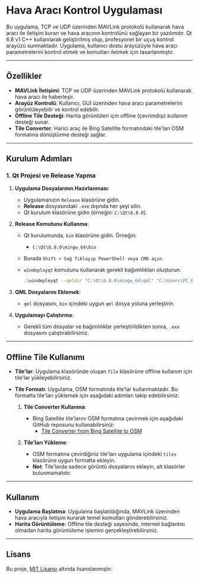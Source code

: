 # Hava Aracı Kontrol Uygulaması

Bu uygulama, TCP ve UDP üzerinden MAVLink protokolü kullanarak hava aracı ile iletişim kuran ve hava aracının kontrolünü sağlayan bir yazılımdır. Qt 6.8 v1 C++ kullanılarak geliştirilmiş olup, profesyonel bir uçuş kontrol arayüzü sunmaktadır. Uygulama, kullanıcı dostu arayüzüyle hava aracı parametrelerini kontrol etmek ve komutları iletmek için tasarlanmıştır.

---

## Özellikler

- **MAVLink İletişimi**: TCP ve UDP üzerinden MAVLink protokolü kullanarak hava aracı ile haberleşir.
- **Arayüz Kontrolü**: Kullanıcı, GUI üzerinden hava aracı parametrelerini görüntüleyebilir ve kontrol edebilir.
- **Offline Tile Desteği**: Harita görüntüleri için offline (çevrimdışı) kullanım desteği sunar.
- **Tile Converter**: Harici araç ile Bing Satellite formatındaki tile'ları OSM formatına dönüştürme desteği sağlar.

---

## Kurulum Adımları

### 1. Qt Projesi ve Release Yapma

1. **Uygulama Dosyalarının Hazırlanması**:
   - Uygulamanızın `Release` klasörüne gidin.
   - **Release** dosyasındaki `.exe` dışında her şeyi silin.
   - Qt kurulum klasörüne gidin (örneğin: `C:\Qt\6.8.0`).

2. **Release Komutunu Kullanma**:
   - Qt kurulumunda, `bin` klasörüne gidin. Örneğin:
     - `C:\Qt\6.8.0\mingw_64\bin`
   - Burada `Shift + Sağ Tıklayıp PowerShell veya CMD açın`.
   - `windeployqt` komutunu kullanarak gerekli bağımlılıkları oluşturun:
   
     ```bash
     .\windeployqt --qmldir "C:\Qt\6.8.0\mingw_64\qml" "C:\Users\PC_6270\Desktop\Enes\QtAndroidInterfaceProject\inteface\build\Desktop_Qt_6_8_0_MinGW_64_bit-Release\release\inteface.exe"
     ```

3. **QML Dosyalarını Eklemek**:
   - `qml` dosyasını, `bin` içindeki uygun `qml` dosya yoluna yerleştirin.

4. **Uygulamayı Çalıştırma**:
   - Gerekli tüm dosyalar ve bağımlılıklar yerleştirildikten sonra, `.exe` dosyasını çalıştırabilirsiniz.

---

## Offline Tile Kullanımı

- **Tile'lar**: Uygulama klasöründe oluşan `Tile` klasörüne offline kullanım için tile'lar yükleyebilirsiniz. 
- **Tile Formatı**: Uygulama, OSM formatında tile'lar kullanmaktadır. Bu formatta tile'ları yüklemek için aşağıdaki adımları takip edebilirsiniz:
  
  1. **Tile Converter Kullanma**:
     - Bing Satellite tile'larını OSM formatına çevirmek için aşağıdaki GitHub reposunu kullanabilirsiniz:
       - [Tile Converter from Bing Satellite to OSM](https://github.com/enescankaya/Tile-Converter-from-BingSattelite-to-the-OSM.git)
     
  2. **Tile'ları Yükleme**:
     - OSM formatına çevirdiğiniz tile'ları uygulama içindeki `tiles` klasörüne uygun formatta ekleyin.
     - **Not**: Tile'larda sadece görüntü dosyalarını ekleyin, alt klasörler bulunmamalıdır.

---

## Kullanım

- **Uygulama Başlatma**: Uygulama başlatıldığında, MAVLink üzerinden hava aracıyla iletişim kurarak temel komutları gönderebilirsiniz. 
- **Harita Görüntüleme**: Offline tile desteği sayesinde, internet bağlantısı olmadan harita görüntüleme işlemini gerçekleştirebilirsiniz.

---

## Lisans

Bu proje, [MIT Lisansı](LICENSE) altında lisanslanmıştır.
